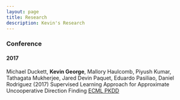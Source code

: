 ```yaml
---
layout: page
title: Research
description: Kevin's Research
---
```


### Conference


#### 2017


Michael Duckett, **Kevin George**, Mallory Haulcomb, Piyush Kumar, Tathagata Mukherjee, Jared Devin Paquet, Eduardo Pasiliao, Daniel Rodriguez (2017) Supervised Learning Approach for Approximate Uncooperative Direction Finding [ECML PKDD](http://ecmlpkdd2017.ijs.si/)
